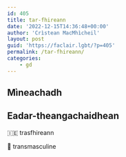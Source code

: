 ```yaml
---
id: 405
title: tar-fhireann
date: '2022-12-15T14:36:48+00:00'
author: 'Crìstean MacMhìcheil'
layout: post
guid: 'https://faclair.lgbt/?p=405'
permalink: /tar-fhireann/
categories:
    - gd
---
```


## Mìneachadh

## Eadar-theangachaidhean

&#x1f1ee;&#x1f1ea; trasfhireann

&#x1f3f4;&#xe0067;&#xe0062;&#xe0065;&#xe006e;&#xe0067;&#xe007f; transmasculine